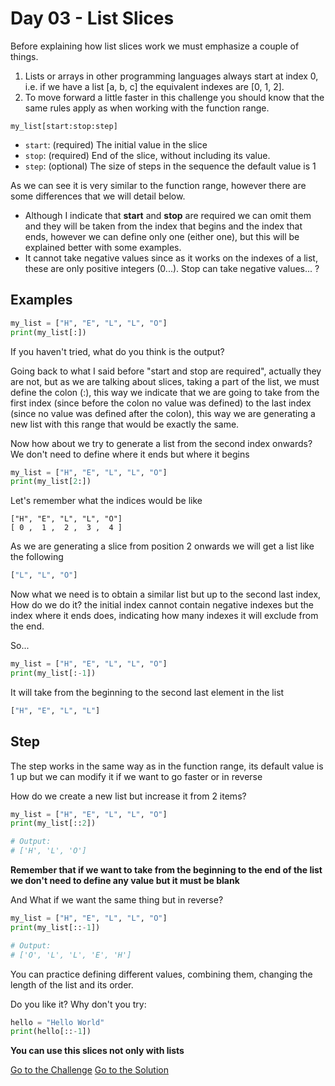 # Day 03 - List Slices

Before explaining how list slices work we must emphasize a couple of things.

1. Lists or arrays in other programming languages always start at index 0, i.e. if we have a list [a, b, c] the equivalent indexes are [0, 1, 2].
2. To move forward a little faster in this challenge you should know that the same rules apply as when working with the function range.

```
my_list[start:stop:step]
```

- `start`: (required) The initial value in the slice
- `stop`: (required) End of the slice, without including its value.
- `step`: (optional) The size of steps in the sequence the default value is 1

As we can see it is very similar to the function range, however there are some differences that we will detail below.

- Although I indicate that **start** and **stop** are required we can omit them and they will be taken from the index that begins and the index that ends, however we can define only one (either one), but this will be explained better with some examples.
- It cannot take negative values since as it works on the indexes of a list, these are only positive integers (0...). Stop can take negative values... ?

## Examples

```python
my_list = ["H", "E", "L", "L", "O"]
print(my_list[:])
```

If you haven't tried, what do you think is the output?

Going back to what I said before "start and stop are required", actually they are not, but as we are talking about slices, taking a part of the list, we must define the colon (:), this way we indicate that we are going to take from the first index (since before the colon no value was defined) to the last index (since no value was defined after the colon), this way we are generating a new list with this range that would be exactly the same.

Now how about we try to generate a list from the second index onwards? We don't need to define where it ends but where it begins

```python
my_list = ["H", "E", "L", "L", "O"]
print(my_list[2:])
```

Let's remember what the indices would be like

```
["H", "E", "L", "L", "O"]
[ 0 ,  1 ,  2 ,  3 ,  4 ]
```

As we are generating a slice from position 2 onwards we will get a list like the following

```python
["L", "L", "O"]
```

Now what we need is to obtain a similar list but up to the second last index, How do we do it? the initial index cannot contain negative indexes but the index where it ends does, indicating how many indexes it will exclude from the end.

So...

```python
my_list = ["H", "E", "L", "L", "O"]
print(my_list[:-1])
```

It will take from the beginning to the second last element in the list

```python
["H", "E", "L", "L"]
```

## Step

The step works in the same way as in the function range, its default value is 1 up but we can modify it if we want to go faster or in reverse

How do we create a new list but increase it from 2 items?

```python
my_list = ["H", "E", "L", "L", "O"]
print(my_list[::2])

# Output:
# ['H', 'L', 'O']
```

**Remember that if we want to take from the beginning to the end of the list we don't need to define any value but it must be blank**

And What if we want the same thing but in reverse?

```python
my_list = ["H", "E", "L", "L", "O"]
print(my_list[::-1])

# Output:
# ['O', 'L', 'L', 'E', 'H']
```

You can practice defining different values, combining them, changing the length of the list and its order.

Do you like it? Why don't you try:

```python
hello = "Hello World"
print(hello[::-1])
```

**You can use this slices not only with lists**

[Go to the Challenge](https://github.com/estebansolo/Python30/blob/master/exercises/03_list_slices.py)
[Go to the Solution](https://github.com/estebansolo/Python30/blob/master/solutions/03_list_slices.py)